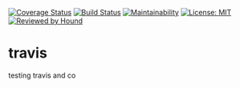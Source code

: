 [![Coverage Status](https://coveralls.io/repos/github/victor-nach/travis/badge.svg?branch=ft-setup-dev-environment)](https://coveralls.io/github/victor-nach/travis?branch=ft-setup-dev-environment) [![Build Status](https://travis-ci.com/victor-nach/travis.svg?branch=develop)](https://travis-ci.com/victor-nach/travis) [![Maintainability](https://api.codeclimate.com/v1/badges/55eaccdfad069799efca/maintainability)](https://codeclimate.com/github/victor-nach/travis/maintainability) [![License: MIT](https://img.shields.io/badge/License-MIT-yellow.svg)](https://opensource.org/licenses/MIT) [![Reviewed by Hound](https://img.shields.io/badge/Reviewed_by-Hound-8E64B0.svg)](https://houndci.com)
# travis
testing travis and co
